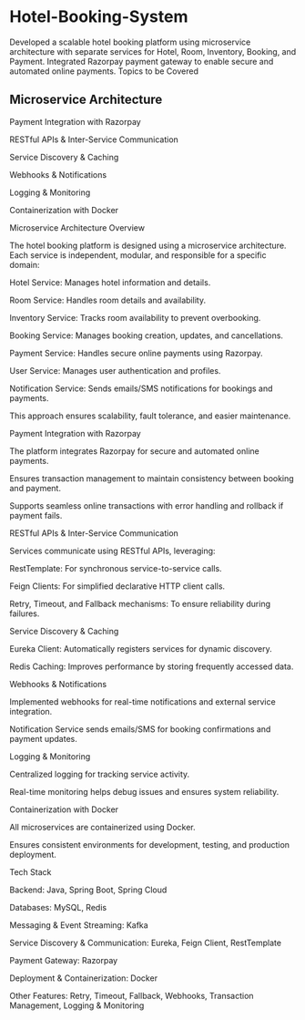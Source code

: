 # Hotel-Booking-System
Developed a scalable hotel booking platform using microservice architecture with separate services for Hotel, Room, Inventory, Booking, and Payment. Integrated Razorpay payment gateway to enable secure and automated online payments.
Topics to be Covered

## Microservice Architecture

Payment Integration with Razorpay

RESTful APIs & Inter-Service Communication

Service Discovery & Caching

Webhooks & Notifications

Logging & Monitoring

Containerization with Docker

Microservice Architecture
Overview

The hotel booking platform is designed using a microservice architecture. Each service is independent, modular, and responsible for a specific domain:

Hotel Service: Manages hotel information and details.

Room Service: Handles room details and availability.

Inventory Service: Tracks room availability to prevent overbooking.

Booking Service: Manages booking creation, updates, and cancellations.

Payment Service: Handles secure online payments using Razorpay.

User Service: Manages user authentication and profiles.

Notification Service: Sends emails/SMS notifications for bookings and payments.

This approach ensures scalability, fault tolerance, and easier maintenance.

Payment Integration with Razorpay

The platform integrates Razorpay for secure and automated online payments.

Ensures transaction management to maintain consistency between booking and payment.

Supports seamless online transactions with error handling and rollback if payment fails.

RESTful APIs & Inter-Service Communication

Services communicate using RESTful APIs, leveraging:

RestTemplate: For synchronous service-to-service calls.

Feign Clients: For simplified declarative HTTP client calls.

Retry, Timeout, and Fallback mechanisms: To ensure reliability during failures.

Service Discovery & Caching

Eureka Client: Automatically registers services for dynamic discovery.

Redis Caching: Improves performance by storing frequently accessed data.

Webhooks & Notifications

Implemented webhooks for real-time notifications and external service integration.

Notification Service sends emails/SMS for booking confirmations and payment updates.

Logging & Monitoring

Centralized logging for tracking service activity.

Real-time monitoring helps debug issues and ensures system reliability.

Containerization with Docker

All microservices are containerized using Docker.

Ensures consistent environments for development, testing, and production deployment.

Tech Stack

Backend: Java, Spring Boot, Spring Cloud

Databases: MySQL, Redis

Messaging & Event Streaming: Kafka

Service Discovery & Communication: Eureka, Feign Client, RestTemplate

Payment Gateway: Razorpay

Deployment & Containerization: Docker

Other Features: Retry, Timeout, Fallback, Webhooks, Transaction Management, Logging & Monitoring
